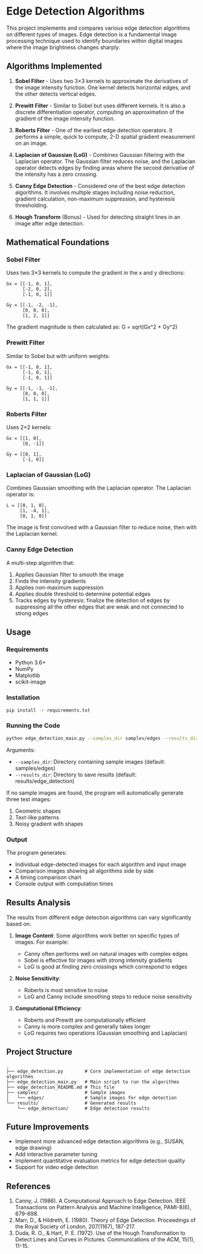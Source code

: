 # Edge Detection Algorithms

This project implements and compares various edge detection algorithms on different types of images. Edge detection is a fundamental image processing technique used to identify boundaries within digital images where the image brightness changes sharply.

## Algorithms Implemented

1. **Sobel Filter** - Uses two 3×3 kernels to approximate the derivatives of the image intensity function. One kernel detects horizontal edges, and the other detects vertical edges.

2. **Prewitt Filter** - Similar to Sobel but uses different kernels. It is also a discrete differentiation operator, computing an approximation of the gradient of the image intensity function.

3. **Roberts Filter** - One of the earliest edge detection operators. It performs a simple, quick to compute, 2-D spatial gradient measurement on an image.

4. **Laplacian of Gaussian (LoG)** - Combines Gaussian filtering with the Laplacian operator. The Gaussian filter reduces noise, and the Laplacian operator detects edges by finding areas where the second derivative of the intensity has a zero crossing.

5. **Canny Edge Detection** - Considered one of the best edge detection algorithms. It involves multiple stages including noise reduction, gradient calculation, non-maximum suppression, and hysteresis thresholding.

6. **Hough Transform** (Bonus) - Used for detecting straight lines in an image after edge detection.

## Mathematical Foundations

### Sobel Filter
Uses two 3×3 kernels to compute the gradient in the x and y directions:
```
Gx = [[-1, 0, 1],
      [-2, 0, 2],
      [-1, 0, 1]]

Gy = [[-1, -2, -1],
      [0, 0, 0],
      [1, 2, 1]]
```
The gradient magnitude is then calculated as: G = sqrt(Gx^2 + Gy^2)

### Prewitt Filter
Similar to Sobel but with uniform weights:
```
Gx = [[-1, 0, 1],
      [-1, 0, 1],
      [-1, 0, 1]]

Gy = [[-1, -1, -1],
      [0, 0, 0],
      [1, 1, 1]]
```

### Roberts Filter
Uses 2×2 kernels:
```
Gx = [[1, 0],
      [0, -1]]

Gy = [[0, 1],
      [-1, 0]]
```

### Laplacian of Gaussian (LoG)
Combines Gaussian smoothing with the Laplacian operator. The Laplacian operator is:
```
L = [[0, 1, 0],
     [1, -4, 1],
     [0, 1, 0]]
```
The image is first convolved with a Gaussian filter to reduce noise, then with the Laplacian kernel.

### Canny Edge Detection
A multi-step algorithm that:
1. Applies Gaussian filter to smooth the image
2. Finds the intensity gradients
3. Applies non-maximum suppression
4. Applies double threshold to determine potential edges
5. Tracks edges by hysteresis: finalize the detection of edges by suppressing all the other edges that are weak and not connected to strong edges

## Usage

### Requirements
- Python 3.6+
- NumPy
- Matplotlib
- scikit-image

### Installation
```bash
pip install -r requirements.txt
```

### Running the Code
```bash
python edge_detection_main.py --samples_dir samples/edges --results_dir results/edge_detection
```

Arguments:
- `--samples_dir`: Directory containing sample images (default: samples/edges)
- `--results_dir`: Directory to save results (default: results/edge_detection)

If no sample images are found, the program will automatically generate three test images:
1. Geometric shapes
2. Text-like patterns
3. Noisy gradient with shapes

### Output
The program generates:
- Individual edge-detected images for each algorithm and input image
- Comparison images showing all algorithms side by side
- A timing comparison chart
- Console output with computation times

## Results Analysis

The results from different edge detection algorithms can vary significantly based on:

1. **Image Content**: Some algorithms work better on specific types of images. For example:
   - Canny often performs well on natural images with complex edges
   - Sobel is effective for images with strong intensity gradients
   - LoG is good at finding zero crossings which correspond to edges

2. **Noise Sensitivity**: 
   - Roberts is most sensitive to noise
   - LoG and Canny include smoothing steps to reduce noise sensitivity

3. **Computational Efficiency**:
   - Roberts and Prewitt are computationally efficient
   - Canny is more complex and generally takes longer
   - LoG requires two operations (Gaussian smoothing and Laplacian)

## Project Structure
```
.
├── edge_detection.py        # Core implementation of edge detection algorithms
├── edge_detection_main.py   # Main script to run the algorithms
├── edge_detection_README.md # This file
├── samples/                 # Sample images
│   └── edges/               # Sample images for edge detection
└── results/                 # Generated results
    └── edge_detection/      # Edge detection results
```

## Future Improvements
- Implement more advanced edge detection algorithms (e.g., SUSAN, edge drawing)
- Add interactive parameter tuning
- Implement quantitative evaluation metrics for edge detection quality
- Support for video edge detection

## References
1. Canny, J. (1986). A Computational Approach to Edge Detection. IEEE Transactions on Pattern Analysis and Machine Intelligence, PAMI-8(6), 679-698.
2. Marr, D., & Hildreth, E. (1980). Theory of Edge Detection. Proceedings of the Royal Society of London, 207(1167), 187-217.
3. Duda, R. O., & Hart, P. E. (1972). Use of the Hough Transformation to Detect Lines and Curves in Pictures. Communications of the ACM, 15(1), 11-15. 